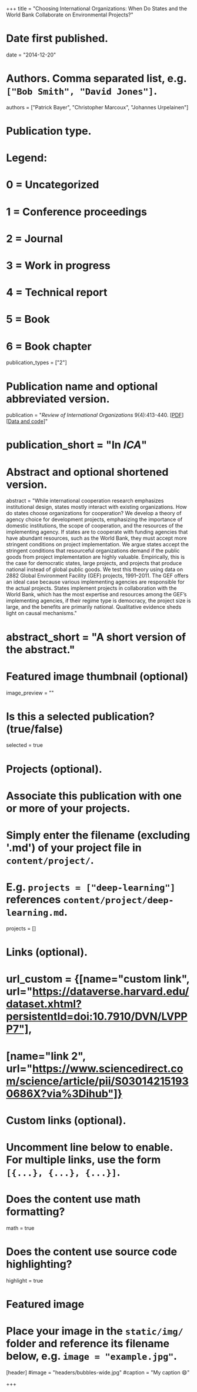 +++
title = "Choosing International Organizations: When Do States and the World Bank Collaborate on Environmental Projects?"


# Date first published.
date = "2014-12-20"

# Authors. Comma separated list, e.g. `["Bob Smith", "David Jones"]`.
authors = ["Patrick Bayer", "Christopher Marcoux", "Johannes Urpelainen"]

# Publication type.
# Legend:
# 0 = Uncategorized
# 1 = Conference proceedings
# 2 = Journal
# 3 = Work in progress
# 4 = Technical report
# 5 = Book
# 6 = Book chapter
publication_types = ["2"]

# Publication name and optional abbreviated version.
publication = "*Review of International Organizations* 9(4):413-440. [[PDF](https://link.springer.com/article/10.1007/s11558-013-9184-y)] [[Data and code](https://dataverse.harvard.edu/dataset.xhtml?persistentId=doi:10.7910/DVN/JIQLHT)]"
# publication_short = "In *ICA*"

# Abstract and optional shortened version.
abstract = "While international cooperation research emphasizes institutional design, states mostly interact with existing organizations. How do states choose organizations for cooperation? We develop a theory of agency choice for development projects, emphasizing the importance of domestic institutions, the scope of cooperation, and the resources of the implementing agency. If states are to cooperate with funding agencies that have abundant resources, such as the World Bank, they must accept more stringent conditions on project implementation. We argue states accept the stringent conditions that resourceful organizations demand if the public goods from project implementation are highly valuable. Empirically, this is the case for democratic states, large projects, and projects that produce national instead of global public goods. We test this theory using data on 2882 Global Environment Facility (GEF) projects, 1991–2011. The GEF offers an ideal case because various implementing agencies are responsible for the actual projects. States implement projects in collaboration with the World Bank, which has the most expertise and resources among the GEF’s implementing agencies, if their regime type is democracy, the project size is large, and the benefits are primarily national. Qualitative evidence sheds light on causal mechanisms."
# abstract_short = "A short version of the abstract."

# Featured image thumbnail (optional)
image_preview = ""

# Is this a selected publication? (true/false)
selected = true

# Projects (optional).
#   Associate this publication with one or more of your projects.
#   Simply enter the filename (excluding '.md') of your project file in `content/project/`.
#   E.g. `projects = ["deep-learning"]` references `content/project/deep-learning.md`.
projects = []

# Links (optional).
# url_custom = {[name="custom link", url="https://dataverse.harvard.edu/dataset.xhtml?persistentId=doi:10.7910/DVN/LVPPP7"],
#             [name="link 2", url="https://www.sciencedirect.com/science/article/pii/S030142151930686X?via%3Dihub"]}


# Custom links (optional).
#   Uncomment line below to enable. For multiple links, use the form `[{...}, {...}, {...}]`.
 


# Does the content use math formatting?
math = true

# Does the content use source code highlighting?
highlight = true

# Featured image
# Place your image in the `static/img/` folder and reference its filename below, e.g. `image = "example.jpg"`.
[header]
#image = "headers/bubbles-wide.jpg"
#caption = "My caption 😄"

+++
